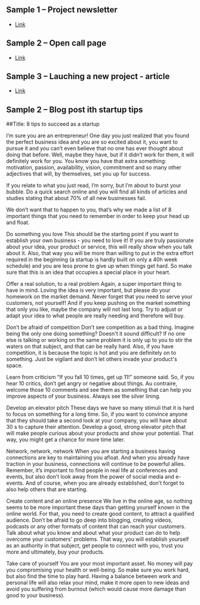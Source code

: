 
## Sample 1 – Project newsletter
- [Link](https://mailchi.mp/c8c98c1997b0/mediatechonstage-grand-finale?e=763801eb07) 



## Sample 2 – Open call page
- [Link](https://www.aiplan4eu-project.eu/call-for-use-cases/open-call-3-for-use-cases/)



## Sample 3 – Lauching a new project - article
- [Link](https://nickeffect.eu/2022/07/nickeffects-kick-off-meeting-in-san-sebastian/)


## Sample 2 – Blog post ith startup tips

##Title: 8 tips to succeed as a startup

I’m sure you are an entrepreneur! 
One day you just realized that you found the perfect business idea and you are so excited about it, you want to pursue it and you can’t even believe that no one has ever thought about doing that before. 
Well, maybe they have, but if it didn’t work for them, it will definitely work for you. You know you have that extra something: motivation, passion, availability, vision, commitment and so many other adjectives that will, by themselves, set you up for success.

If you relate to what you just read, I’m sorry, but I’m about to burst your bubble. Do a quick search online and you will find all kinds of articles and studies stating that about 70% of all new businesses fail. 

We don’t want that to happen to you, that’s why we made a list of 8 important things that you need to remember in order to keep your head up and float.


Do something you love
This should be the starting point if you want to establish your own business - you need to love it! If you are truly passionate about your idea, your product or service, this will really show when you talk about it. Also, that way you will be more than willing to put in the extra effort required in the beginning (a startup is hardly built on only a 40h week schedule) and you are less prone to give up when things get hard. So make sure that this is an idea that occupies a special place in your heart.

Offer a real solution, to a real problem
Again, a super important thing to have in mind. Loving the idea is very important, but please do your homework on the market demand. Never forget that you need to serve your customers, not yourself! And if you keep pushing on the market something that only you like, maybe the company will not last long. Try to adjust or adapt your idea to what people are really needing and therefore will buy.


Don’t be afraid of competition
Don’t see competition as a bad thing. Imagine being the only one doing something? Doesn't it sound difficult? If no one else is talking or working on the same problem it is only up to you to stir the waters on that subject, and that can be really hard. Also, if you have competition, it is because the topic is hot and you are definitely on to something. Just be vigilant and don’t let others invade your product's space.

Learn from criticism
“If you fall 10 times, get up 11!” someone said. So, if you hear 10 critics, don’t get angry or negative about things. Au contraire, welcome those 10 comments and see them as something that can help you improve aspects of your business. Always see the silver lining.



Develop an elevator pitch
These days we have so many stimuli that it is hard to focus on something for a long time. So, if you want to convince anyone that they should take a second look at your company, you will have about 30 s to capture their attention. Develop a good, strong elevator pitch that will make people curious about your products and show your potential. That way, you might get a chance for more time later.

Network, network, network
When you are starting a business having connections are key to maintaining you afloat. And when you already have traction in your business, connections will continue to be powerful allies. Remember, it’s important to find people in real life at conferences and events, but also don’t look away from the power of social media and e-events. And of course, when you are already established, don’t forget to also help others that are starting.

Create content and an online presence
We live in the online age, so nothing seems to be more important these days than getting yourself known in the online world. For that, you need to create good content, to attract a qualified audience. Don’t be afraid to go deep into blogging, creating videos, podcasts or any other formats of content that can reach your customers. Talk about what you know and about what your product can do to help overcome your customers' problems. That way, you will establish yourself as an authority in that subject, get people to connect with you, trust you more and ultimately, buy your products.

Take care of yourself
You are your most important asset. No money will pay you compromising your health or well-being. So make sure you work hard, but also find the time to play hard. Having a balance between work and personal life will also relax your mind, make it more open to new ideas and avoid you suffering from burnout (which would cause more damage than good to your business).
